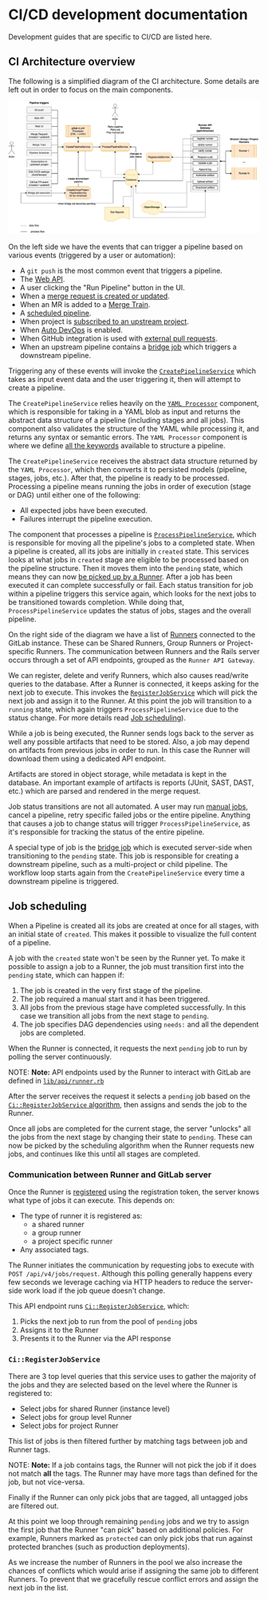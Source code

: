 # CI/CD development documentation

Development guides that are specific to CI/CD are listed here.

## CI Architecture overview

The following is a simplified diagram of the CI architecture. Some details are left out in order to focus on
the main components.

![CI software architecture](img/ci_architecture.png)
<!-- Editable diagram available at https://app.diagrams.net/#G1LFl-KW4fgpBPzz8VIH9rsOlAH4t0xwKj -->

On the left side we have the events that can trigger a pipeline based on various events (triggered by a user or automation):

- A `git push` is the most common event that triggers a pipeline.
- The [Web API](../../api/pipelines.md#create-a-new-pipeline).
- A user clicking the "Run Pipeline" button in the UI.
- When a [merge request is created or updated](../../ci/merge_request_pipelines/index.md#pipelines-for-merge-requests).
- When an MR is added to a [Merge Train](../../ci/merge_request_pipelines/pipelines_for_merged_results/merge_trains/index.md#merge-trains-premium).
- A [scheduled pipeline](../../ci/pipelines/schedules.md#pipeline-schedules).
- When project is [subscribed to an upstream project](../../ci/multi_project_pipelines.md#trigger-a-pipeline-when-an-upstream-project-is-rebuilt).
- When [Auto DevOps](../../topics/autodevops/index.md) is enabled.
- When GitHub integration is used with [external pull requests](../../ci/ci_cd_for_external_repos/index.md#pipelines-for-external-pull-requests).
- When an upstream pipeline contains a [bridge job](../../ci/yaml/README.md#trigger) which triggers a downstream pipeline.

Triggering any of these events will invoke the [`CreatePipelineService`](https://gitlab.com/gitlab-org/gitlab/-/blob/master/app/services/ci/create_pipeline_service.rb)
which takes as input event data and the user triggering it, then will attempt to create a pipeline.

The `CreatePipelineService` relies heavily on the [`YAML Processor`](https://gitlab.com/gitlab-org/gitlab/-/blob/master/lib/gitlab/ci/yaml_processor.rb)
component, which is responsible for taking in a YAML blob as input and returns the abstract data structure of a
pipeline (including stages and all jobs). This component also validates the structure of the YAML while
processing it, and returns any syntax or semantic errors. The `YAML Processor` component is where we define
[all the keywords](../../ci/yaml/README.md) available to structure a pipeline.

The `CreatePipelineService` receives the abstract data structure returned by the `YAML Processor`,
which then converts it to persisted models (pipeline, stages, jobs, etc.). After that, the pipeline is ready
to be processed. Processing a pipeline means running the jobs in order of execution (stage or DAG)
until either one of the following:

- All expected jobs have been executed.
- Failures interrupt the pipeline execution.

The component that processes a pipeline is [`ProcessPipelineService`](https://gitlab.com/gitlab-org/gitlab/-/blob/master/app/services/ci/process_pipeline_service.rb),
which is responsible for moving all the pipeline's jobs to a completed state. When a pipeline is created, all its
jobs are initially in `created` state. This services looks at what jobs in `created` stage are eligible
to be processed based on the pipeline structure. Then it moves them into the `pending` state, which means
they can now [be picked up by a Runner](#job-scheduling). After a job has been executed it can complete
successfully or fail. Each status transition for job within a pipeline triggers this service again, which
looks for the next jobs to be transitioned towards completion. While doing that, `ProcessPipelineService`
updates the status of jobs, stages and the overall pipeline.

On the right side of the diagram we have a list of [Runners](../../ci/runners/README.md#configuring-gitlab-runners)
connected to the GitLab instance. These can be Shared Runners, Group Runners or Project-specific Runners.
The communication between Runners and the Rails server occurs through a set of API endpoints, grouped as
the `Runner API Gateway`.

We can register, delete and verify Runners, which also causes read/write queries to the database. After a Runner is connected,
it keeps asking for the next job to execute. This invokes the [`RegisterJobService`](https://gitlab.com/gitlab-org/gitlab/blob/master/app/services/ci/register_job_service.rb)
which will pick the next job and assign it to the Runner. At this point the job will transition to a
`running` state, which again triggers `ProcessPipelineService` due to the status change.
For more details read [Job scheduling](#job-scheduling)).

While a job is being executed, the Runner sends logs back to the server as well any possible artifacts
that need to be stored. Also, a job may depend on artifacts from previous jobs in order to run. In this
case the Runner will download them using a dedicated API endpoint.

Artifacts are stored in object storage, while metadata is kept in the database. An important example of artifacts
is reports (JUnit, SAST, DAST, etc.) which are parsed and rendered in the merge request.

Job status transitions are not all automated. A user may run [manual jobs](../../ci/yaml/README.md#whenmanual), cancel a pipeline, retry
specific failed jobs or the entire pipeline. Anything that
causes a job to change status will trigger `ProcessPipelineService`, as it's responsible for
tracking the status of the entire pipeline.

A special type of job is the [bridge job](../../ci/yaml/README.md#trigger) which is executed server-side
when transitioning to the `pending` state. This job is responsible for creating a downstream pipeline, such as
a multi-project or child pipeline. The workflow loop starts again
from the `CreatePipelineService` every time a downstream pipeline is triggered.

## Job scheduling

When a Pipeline is created all its jobs are created at once for all stages, with an initial state of `created`. This makes it possible to visualize the full content of a pipeline.

A job with the `created` state won't be seen by the Runner yet. To make it possible to assign a job to a Runner, the job must transition first into the `pending` state, which can happen if:

1. The job is created in the very first stage of the pipeline.
1. The job required a manual start and it has been triggered.
1. All jobs from the previous stage have completed successfully. In this case we transition all jobs from the next stage to `pending`.
1. The job specifies DAG dependencies using `needs:` and all the dependent jobs are completed.

When the Runner is connected, it requests the next `pending` job to run by polling the server continuously.

NOTE: **Note:** API endpoints used by the Runner to interact with GitLab are defined in [`lib/api/runner.rb`](https://gitlab.com/gitlab-org/gitlab/blob/master/lib/api/runner.rb)

After the server receives the request it selects a `pending` job based on the [`Ci::RegisterJobService` algorithm](#ciregisterjobservice), then assigns and sends the job to the Runner.

Once all jobs are completed for the current stage, the server "unlocks" all the jobs from the next stage by changing their state to `pending`. These can now be picked by the scheduling algorithm when the Runner requests new jobs, and continues like this until all stages are completed.

### Communication between Runner and GitLab server

Once the Runner is [registered](https://docs.gitlab.com/runner/register/) using the registration token, the server knows what type of jobs it can execute. This depends on:

- The type of runner it is registered as:
  - a shared runner
  - a group runner
  - a project specific runner
- Any associated tags.

The Runner initiates the communication by requesting jobs to execute with `POST /api/v4/jobs/request`. Although this polling generally happens every few seconds we leverage caching via HTTP headers to reduce the server-side work load if the job queue doesn't change.

This API endpoint runs [`Ci::RegisterJobService`](https://gitlab.com/gitlab-org/gitlab/blob/master/app/services/ci/register_job_service.rb), which:

1. Picks the next job to run from the pool of `pending` jobs
1. Assigns it to the Runner
1. Presents it to the Runner via the API response

### `Ci::RegisterJobService`

There are 3 top level queries that this service uses to gather the majority of the jobs and they are selected based on the level where the Runner is registered to:

- Select jobs for shared Runner (instance level)
- Select jobs for group level Runner
- Select jobs for project Runner

This list of jobs is then filtered further by matching tags between job and Runner tags.

NOTE: **Note:** If a job contains tags, the Runner will not pick the job if it does not match **all** the tags.
The Runner may have more tags than defined for the job, but not vice-versa.

Finally if the Runner can only pick jobs that are tagged, all untagged jobs are filtered out.

At this point we loop through remaining `pending` jobs and we try to assign the first job that the Runner "can pick" based on additional policies. For example, Runners marked as `protected` can only pick jobs that run against protected branches (such as production deployments).

As we increase the number of Runners in the pool we also increase the chances of conflicts which would arise if assigning the same job to different Runners. To prevent that we gracefully rescue conflict errors and assign the next job in the list.

